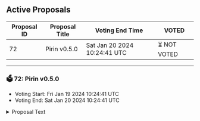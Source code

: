 ## Active Proposals

| Proposal ID | Proposal Title | Voting End Time | VOTED |
|-------------|----------------|-----------------|-------|
| 72 | Pirin v0.5.0 | Sat Jan 20 2024 10:24:41 UTC | ⏳ NOT VOTED |

---

### 🗳 72: Pirin v0.5.0
- Voting Start: Fri Jan 19 2024 10:24:41 UTC
- Voting End: Sat Jan 20 2024 10:24:41 UTC

<details>
<summary>Proposal Text</summary>
 
# v0.5.0 Nolus Pirin Twilight Upgradenn## SummarynThis on-chain upgrade governance proposal is to adopt v0.5.0 for the Nolus Pirin mainnet which is currently running on v0.4.2. By voting YES to this proposal, you approve of adding these updates to the base layer protocol. This upgrade introduces: 

n* Cosmos SDK v0.47 which brings many structural changes to the base layer impacting positively the overall performance and functionality; 
n* Fee abstraction which allows users to pay gas in denoms other than unls; 
n* Bump to v1.5.2 of the wasmvm which solves memory leak issues. 
nn## ChangesnA complete changelog can be seen in the v0.5.0 release on [github](https://github.com/nolus-protocol/nolus-core/releases/tag/v0.5.0).nn## On-Chain Upgrade ProcessnWhen the network reaches the halt height, the state machine program of Nolus will be halted. The classic method for upgrading requires all validators and node operators to manually substitute the existing state machine binary with the new binary.nValidators can coordinate with each other on Discord in advance of the release. Please use the chat channel under the Validators section.nThe target block for the scheduled update is 3659000 which should happen on the 23rd of January, 2024 (Tuesday) at around 12:00 UTC. As a disclaimer, this is a rough estimate assuming an average block time of 5.75 seconds.
</details>
